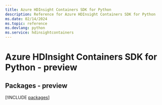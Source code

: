 ```yaml
---
title: Azure HDInsight Containers SDK for Python
description: Reference for Azure HDInsight Containers SDK for Python
ms.date: 02/14/2024
ms.topic: reference
ms.devlang: python
ms.service: hdinsightcontainers
---
```

# Azure HDInsight Containers SDK for Python - preview
## Packages - preview
[!INCLUDE [packages](hdinsight-containers-index.md)]